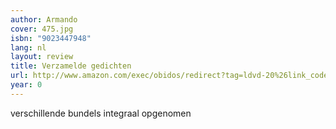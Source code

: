 ```yaml
---
author: Armando
cover: 475.jpg
isbn: "9023447948"
lang: nl
layout: review
title: Verzamelde gedichten
url: http://www.amazon.com/exec/obidos/redirect?tag=ldvd-20%26link_code=xm2%26camp=2025%26creative=165953%26path=http://www.amazon.com/gp/redirect.html%253fASIN=9023447948%2526tag=ldvd-20%2526lcode=xm2%2526cID=2025%2526ccmID=165953%2526location=/o/ASIN/9023447948%25253FSubscriptionId=0VJDVJ14KM0P0VXDCQ82
year: 0
---
```


verschillende bundels integraal opgenomen

